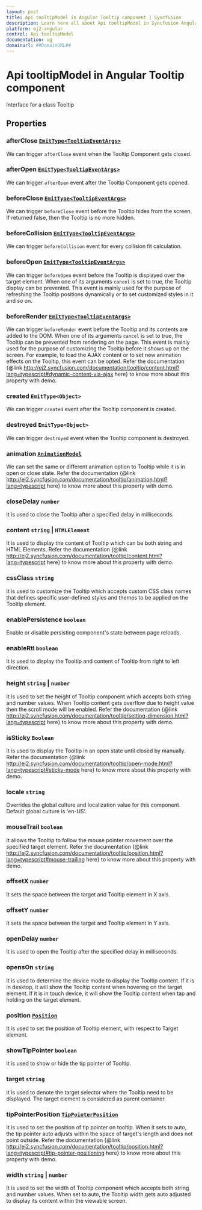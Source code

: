 ```yaml
---
layout: post
title: Api tooltipModel in Angular Tooltip component | Syncfusion
description: Learn here all about Api tooltipModel in Syncfusion Angular Tooltip component of Syncfusion Essential JS 2 and more.
platform: ej2-angular
control: Api tooltipModel 
documentation: ug
domainurl: ##DomainURL##
---
```


# Api tooltipModel in Angular Tooltip component

Interface for a class Tooltip

## Properties

### afterClose [`EmitType<TooltipEventArgs>`](https://ej2.syncfusion.com/angular/documentation/api-tooltipEventArgs.html)

We can trigger `afterClose` event when the Tooltip Component gets closed.

### afterOpen [`EmitType<TooltipEventArgs>`](https://ej2.syncfusion.com/angular/documentation/api-tooltipEventArgs.html)

We can trigger `afterOpen` event after the Tooltip Component gets opened.

### beforeClose [`EmitType<TooltipEventArgs>`](https://ej2.syncfusion.com/angular/documentation/api-tooltipEventArgs.html)

We can trigger `beforeClose` event before the Tooltip hides from the screen. If returned false, then the Tooltip is no more hidden.

### beforeCollision [`EmitType<TooltipEventArgs>`](https://ej2.syncfusion.com/angular/documentation/api-tooltipEventArgs.html)

We can trigger `beforeCollision` event for every collision fit calculation.

### beforeOpen [`EmitType<TooltipEventArgs>`](https://ej2.syncfusion.com/angular/documentation/api-tooltipEventArgs.html)

We can trigger `beforeOpen` event before the Tooltip is displayed over the target element.
When one of its arguments `cancel` is set to true, the Tooltip display can be prevented.
This event is mainly used for the purpose of refreshing the Tooltip positions dynamically or to set customized styles in it and so on.

### beforeRender [`EmitType<TooltipEventArgs>`](https://ej2.syncfusion.com/angular/documentation/api-tooltipEventArgs.html)

We can trigger `beforeRender` event before the Tooltip and its contents are added to the DOM.
When one of its arguments `cancel` is set to true, the Tooltip can be prevented from rendering on the page.
This event is mainly used for the purpose of customizing the Tooltip before it shows up on the screen.
For example, to load the AJAX content or to set new animation effects on the Tooltip, this event can be opted.
Refer the documentation {@link http://ej2.syncfusion.com/documentation/tooltip/content.html?lang=typescript#dynamic-content-via-ajax here} to know more about this property with demo.

### created  `EmitType<Object>`

We can trigger `created` event after the Tooltip component is created.

### destroyed  `EmitType<Object>`

We can trigger `destroyed` event when the Tooltip component is destroyed.

### animation [`AnimationModel`](https://ej2.syncfusion.com/angular/documentation/api-animationModel.html)

We can set the same or different animation option to Tooltip while it is in open or close state.
Refer the documentation {@link http://ej2.syncfusion.com/documentation/tooltip/animation.html?lang=typescript here}
 to know more about this property with demo.

### closeDelay `number`

It is used to close the Tooltip after a specified delay in milliseconds.

### content `string` &#124;  `HTMLElement`

It is used to display the content of Tooltip which can be both string and HTML Elements.
Refer the documentation {@link http://ej2.syncfusion.com/documentation/tooltip/content.html?lang=typescript here} to know more about this property with demo.

### cssClass `string`

It is used to customize the Tooltip which accepts custom CSS class names that defines specific user-defined styles and themes to be applied on the Tooltip element.

### enablePersistence `boolean`

Enable or disable persisting component's state between page reloads.

### enableRtl `boolean`

It is used to display the Tooltip and content of Tooltip from right to left direction.

### height `string` &#124;  `number`

It is used to set the height of Tooltip component which accepts both string and number values.
When Tooltip content gets overflow due to height value then the scroll mode will be enabled.
Refer the documentation {@link http://ej2.syncfusion.com/documentation/tooltip/setting-dimension.html?lang=typescript here} to know more about this property with demo.

### isSticky `Boolean`

It is used to display the Tooltip in an open state until closed by manually.
Refer the documentation {@link http://ej2.syncfusion.com/documentation/tooltip/open-mode.html?lang=typescript#sticky-mode here} to know more about this property with demo.

### locale `string`

Overrides the global culture and localization value for this component. Default global culture is 'en-US'.

### mouseTrail `boolean`

It allows the Tooltip to follow the mouse pointer movement over the specified target element.
Refer the documentation {@link http://ej2.syncfusion.com/documentation/tooltip/position.html?lang=typescript#mouse-trailing here} to know more about this property with demo.

### offsetX `number`

It sets the space between the target and Tooltip element in X axis.

### offsetY `number`

It sets the space between the target and Tooltip element in Y axis.

### openDelay `number`

It is used to open the Tooltip after the specified delay in milliseconds.

### opensOn `string`

It is used to determine the device mode to display the Tooltip content.
If it is in desktop, it will show the Tooltip content when hovering on the target element.
If it is in touch device, it will show the Tooltip content when tap and holding on the target element.

### position [`Position`](https://ej2.syncfusion.com/angular/documentation/api-position.html)

It is used to set the position of Tooltip element, with respect to Target element.

### showTipPointer `boolean`

It is used to show or hide the tip pointer of Tooltip.

### target `string`

It is used to denote the target selector where the Tooltip need to be displayed.
The target element is considered as parent container.

### tipPointerPosition [`TipPointerPosition`](https://ej2.syncfusion.com/angular/documentation/api-tipPointerPosition.html)

It is used to set the position of tip pointer on tooltip.
When it sets to auto, the tip pointer auto adjusts within the space of target's length and does not point outside.
Refer the documentation {@link http://ej2.syncfusion.com/documentation/tooltip/position.html?lang=typescript#tip-pointer-positioning here} to know more about this property with demo.

### width `string` &#124;  `number`

It is used to set the width of Tooltip component which accepts both string and number values.
When set to auto, the Tooltip width gets auto adjusted to display its content within the viewable screen.
